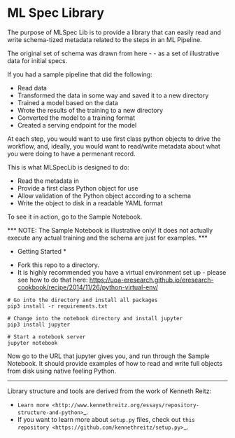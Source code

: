 ML Spec Library
========================

The purpose of MLSpec Lib is to provide a library that can easily read and write schema-tized metadata related to the steps in an ML Pipeline.

The original set of schema was drawn from here - - as a set of illustrative data for initial specs.

If you had a sample pipeline that did the following:
- Read data
- Transformed the data in some way and saved it to a new directory
- Trained a model based on the data
- Wrote the results of the training to a new directory
- Converted the model to a training format
- Created a serving endpoint for the model

At each step, you would want to use first class python objects to drive the workflow, and, ideally, you would want to read/write
metadata about what you were doing to have a permenant record.

This is what MLSpecLib is designed to do:
- Read the metadata in
- Provide a first class Python object for use
- Allow validation of the Python object according to a schema
- Write the object to disk in a readable YAML format

To see it in action, go to the Sample Notebook.

*** NOTE: The Sample Notebook is illustrative only! It does not actually execute any actual training and the schema are just for examples. ***

* Getting Started *

- Fork this repo to a directory.
- It is highly recommended you have a virtual environment set up - please see how to do that here: https://uoa-eresearch.github.io/eresearch-cookbook/recipe/2014/11/26/python-virtual-env/
```
# Go into the directory and install all packages
pip3 install -r requirements.txt

# Change into the notebook directory and install jupyter
pip3 install jupyter

# Start a notebook server
jupyter notebook
```

Now go to the URL that jupyter gives you, and run through the Sample Notebook. It should provide examples of how to read and write full objects from disk using native feeling Python.


---------------------------
Library structure and tools are derived from the work of Kenneth Reitz:

- `Learn more <http://www.kennethreitz.org/essays/repository-structure-and-python>`_.
- If you want to learn more about ``setup.py`` files, check out `this repository <https://github.com/kennethreitz/setup.py>`_.
